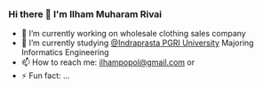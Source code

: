 ### Hi there 👋 I'm Ilham Muharam Rivai



- 🔭 I’m currently working on wholesale clothing sales company
- 🌱 I’m currently studying <a href='https://unindra.ac.id/'>@Indraprasta PGRI University</a> Majoring Informatics Engineering
- 📫 How to reach me: <a href='mailto:ilhampopol@gmail.com'>ilhampopol@gmail.com</a> or <a href=''></a>
- ⚡ Fun fact: ...
